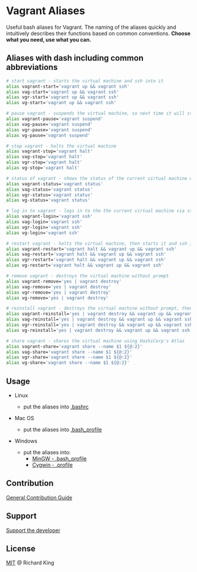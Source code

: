 # Vagrant Aliases

Useful bash aliases for Vagrant. The naming of the aliases quickly and intuitively describes their functions
based on common conventions. **Choose what you need, use what you can.**

## Aliases with dash including common abbreviations

```bash
# start vagrant - starts the virtual machine and ssh into it
alias vagrant-start='vagrant up && vagrant ssh'
alias vag-start='vagrant up && vagrant ssh'
alias vgr-start='vagrant up && vagrant ssh'
alias vg-start='vagrant up && vagrant ssh'

# pause vagrant - suspends the virtual machine, so next time it will start just a couple of seconds
alias vagrant-pause='vagrant suspend'
alias vag-pause='vagrant suspend'
alias vgr-pause='vagrant suspend'
alias vg-pause='vagrant suspend'

# stop vagrant - halts the virtual machine
alias vagrant-stop='vagrant halt'
alias vag-stop='vagrant halt'
alias vgr-stop='vagrant halt'
alias vg-stop='vagrant halt'

# status of vagrant - shows the status of the current virtual machine whether it is on or not
alias vagrant-status='vagrant status'
alias vag-status='vagrant status'
alias vgr-status='vagrant status'
alias vg-status='vagrant status'

# log in to vagrant - logs in to the the current virtual machine via ssh into it if it is running
alias vagrant-login='vagrant ssh'
alias vag-login='vagrant ssh'
alias vgr-login='vagrant ssh'
alias vg-login='vagrant ssh'

# restart vagrant - halts the virtual machine, then starts it and ssh into it
alias vagrant-restart='vagrant halt && vagrant up && vagrant ssh'
alias vag-restart='vagrant halt && vagrant up && vagrant ssh'
alias vgr-restart='vagrant halt && vagrant up && vagrant ssh'
alias vg-restart='vagrant halt && vagrant up && vagrant ssh'

# remove vagrant - destroys the virtual machine without prompt
alias vagrant-remove='yes | vagrant destroy'
alias vag-remove='yes | vagrant destroy'
alias vgr-remove='yes | vagrant destroy'
alias vg-remove='yes | vagrant destroy'

# reinstall vagrant - destroys the virtual machine without prompt, then starts it and ssh into it
alias vagrant-reinstall='yes | vagrant destroy && vagrant up && vagrant ssh'
alias vag-reinstall='yes | vagrant destroy && vagrant up && vagrant ssh'
alias vgr-reinstall='yes | vagrant destroy && vagrant up && vagrant ssh'
alias vg-reinstall='yes | vagrant destroy && vagrant up && vagrant ssh'

# share vagrant - shares the virtual machine using HashiCorp's Atlas
alias vagrant-share='vagrant share --name $1 ${@:2}'
alias vag-share='vagrant share --name $1 ${@:2}'
alias vgr-share='vagrant share --name $1 ${@:2}'
alias vg-share='vagrant share --name $1 ${@:2}'
```

## Usage

- Linux
  - put the aliases into [.bashrc][linux-link]

- Mac OS
  - put the aliases into [.bash_profile][macos-link]

- Windows
  - put the aliases into:
    - [MinGW - .bash_profile][mingw-link]
    - [Cygwin - .profile][mingw-link]

## Contribution

[General Contribution Guide](https://github.com/richrdkng/general-contribution-guide)

## Support

[Support the developer](http://richrdkng.github.io/support)

## License

[MIT](https://opensource.org/licenses/MIT) @ Richard King

[linux-link]: http://askubuntu.com/questions/127056/where-is-bashrc
[macos-link]: http://superuser.com/questions/147043/where-to-find-the-bashrc-file-on-mac-os-x-snow-leopard-and-lion
[mingw-link]: http://superuser.com/questions/405342/mingw-bash-profile
[cygwin-link]: https://www.cygwin.com/cygwin-ug-net/setup-files.html